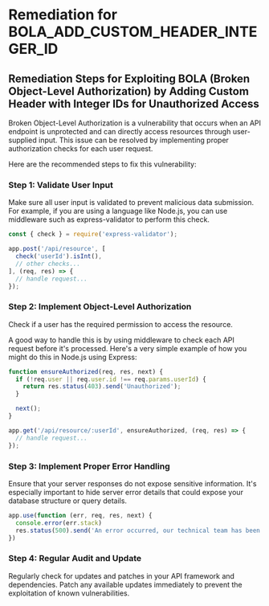 # Remediation for BOLA_ADD_CUSTOM_HEADER_INTEGER_ID

## Remediation Steps for Exploiting BOLA (Broken Object-Level Authorization) by Adding Custom Header with Integer IDs for Unauthorized Access

Broken Object-Level Authorization is a vulnerability that occurs when an API endpoint is unprotected and can directly access resources through user-supplied input. This issue can be resolved by implementing proper authorization checks for each user request.

Here are the recommended steps to fix this vulnerability:

### Step 1: Validate User Input

Make sure all user input is validated to prevent malicious data submission. For example, if you are using a language like Node.js, you can use middleware such as express-validator to perform this check.

```javascript
const { check } = require('express-validator');

app.post('/api/resource', [
  check('userId').isInt(),
  // other checks...
], (req, res) => {
  // handle request...
});
```

### Step 2: Implement Object-Level Authorization

Check if a user has the required permission to access the resource. 

A good way to handle this is by using middleware to check each API request before it's processed. Here's a very simple example of how you might do this in Node.js using Express:

```javascript
function ensureAuthorized(req, res, next) {
  if (!req.user || req.user.id !== req.params.userId) {
    return res.status(403).send('Unauthorized');
  }

  next();
}

app.get('/api/resource/:userId', ensureAuthorized, (req, res) => {
  // handle request...
});
```

### Step 3: Implement Proper Error Handling

Ensure that your server responses do not expose sensitive information. It's especially important to hide server error details that could expose your database structure or query details.

```javascript
app.use(function (err, req, res, next) {
  console.error(err.stack)
  res.status(500).send('An error occurred, our technical team has been notified.')
})
```

### Step 4: Regular Audit and Update

Regularly check for updates and patches in your API framework and dependencies. Patch any available updates immediately to prevent the exploitation of known vulnerabilities.